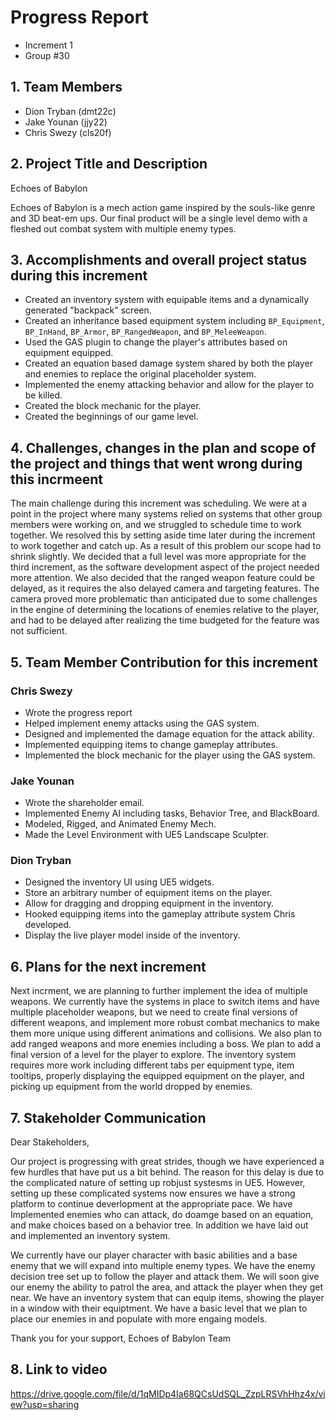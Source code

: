 # Progress Report
- Increment 1
- Group #30

## 1. Team Members
- Dion Tryban (dmt22c)
- Jake Younan (jjy22)
- Chris Swezy (cls20f)

## 2. Project Title and Description
Echoes of Babylon

Echoes of Babylon is a mech action game inspired by the souls-like genre and 3D beat-em ups. Our final product will be a single level demo with a fleshed out combat system with multiple enemy types.

## 3. Accomplishments and overall project status during this increment
<!-- Describe in detail what was accomplished during this increment and where your project stands overall compared to the initial scope and functionality proposed. -->

- Created an inventory system with equipable items and a dynamically generated "backpack" screen.
- Created an inheritance based equipment system including `BP_Equipment`, `BP_InHand`, `BP_Armor`, `BP_RangedWeapon`, and `BP_MeleeWeapon`.
- Used the GAS plugin to change the player's attributes based on equipment equipped.
- Created an equation based damage system shared by both the player and enemies to replace the original placeholder system.
- Implemented the enemy attacking behavior and allow for the player to be killed.
- Created the block mechanic for the player.
- Created the beginnings of our game level.

## 4. Challenges, changes in the plan and scope of the project and things that went wrong during this incrmeent
<!-- Please describe here in detail: 

- anything that was challenging during this increment and how you dealt with the challenges 

- any changes that occurred in the initial plan you had for the project or its scope. Describe the reasons for the changes.  

- anything that went wrong during this increment -->

The main challenge during this increment was scheduling. We were at a point in the project where many systems relied on systems that other group members were working on, and we struggled to schedule time to work together. We resolved this by setting aside time later during the increment to work together and catch up. As a result of this problem our scope had to shrink slightly. We decided that a full level was more appropriate for the third increment, as the software development aspect of the project needed more attention. We also decided that the ranged weapon feature could be delayed, as it requires the also delayed camera and targeting features. The camera proved more problematic than anticipated due to some challenges in the engine of determining the locations of enemies relative to the player, and had to be delayed after realizing the time budgeted for the feature was not sufficient.

## 5. Team Member Contribution for this increment
<!-- Please list each individual member and their contributions to each of the deliverables in this increment (be as detailed as possible). In other words, describe the contribution of each team member to: 

    the progress report, including the sections they wrote or contributed to 

    the requirements and design document, including the sections they wrote or contributed to 

    the implementation and testing document, including the sections they wrote or contributed to 

    the source code (be detailed about which parts of the system each team member contributed to and how) 

    the video or presentation -->
### Chris Swezy
- Wrote the progress report
- Helped implement enemy attacks using the GAS system.
- Designed and implemented the damage equation for the attack ability.
- Implemented equipping items to change gameplay attributes.
- Implemented the block mechanic for the player using the GAS system.

### Jake Younan
- Wrote the shareholder email.
- Implemented Enemy AI including tasks, Behavior Tree, and BlackBoard.
- Modeled, Rigged, and Animated Enemy Mech.
- Made the Level Environment with UE5 Landscape Sculpter.

### Dion Tryban
- Designed the inventory UI using UE5 widgets.
- Store an arbitrary number of equipment items on the player.
- Allow for dragging and dropping equipment in the inventory.
- Hooked equipping items into the gameplay attribute system Chris developed.
- Display the live player model inside of the inventory.

## 6. Plans for the next increment
<!-- If this report if for the first or second increment, describe what are you planning to achieve in the next increment. -->
Next incrment, we are planning to further implement the idea of multiple weapons. We currently have the systems in place to switch items and have multiple placeholder weapons, but we need to create final versions of different weapons, and implement more robust combat mechanics to make them more unique using different animations and collisions. We also plan to add ranged weapons and more enemies including a boss. We plan to add a final version of a level for the player to explore. The inventory system requires more work including different tabs per equipment type, item tooltips, properly displaying the equipped equipment on the player, and picking up equipment from the world dropped by enemies.

## 7. Stakeholder Communication
<!-- Draft an email communication to the stakeholders of the project succinctly communicating progress and current project status. The email should be intended for a non-technical audience that is expertly aware of the domain your application is designed for. You may not “break the fourth wall” or otherwise refer to the course in the email, instead, you should think about how setbacks or issues you encounter may reflect setbacks that happen in the larger context of production software development and explain them as such. The email should not exceed 500 words. -->
Dear Stakeholders,

Our project is progressing with great strides, though we have experienced a few hurdles that have put us a bit behind. The reason for this delay is due to the complicated nature of setting up robjust systesms in UE5. However, setting up these complicated systems now ensures we have a strong platform to continue deverlopment at the appropriate pace. We have Implemented enemies who can attack, do doamge based on an equation, and make choices based on a behavior tree. In addition we have laid out and implemented an inventory system. 

We currently have our player character with basic abilities and a base enemy that we will expand into multiple enemy types. We have the enemy decision tree set up to follow the player and attack them. We will soon give our enemy the ability to patrol the area, and attack the player when they get near. We have an inventory system that can equip items, showing the player in a window with their equiptment. We have a basic level that we plan to place our enemies in and populate with more engaing models. 

Thank you for your support,
Echoes of Babylon Team


## 8. Link to video
https://drive.google.com/file/d/1qMIDp4Ia68QCsUdSQL_ZzpLRSVhHhz4x/view?usp=sharing
